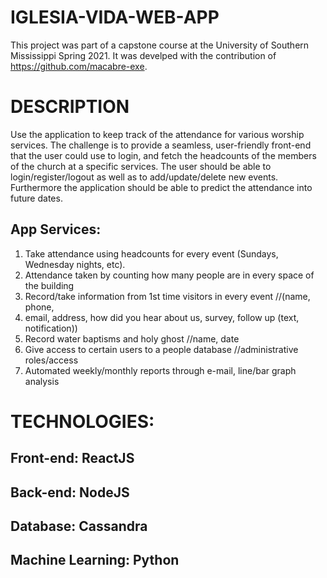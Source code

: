# IGLESIA-VIDA-WEB-APP

This project was part of a capstone course at the University of Southern Mississippi Spring 2021. It was develped with the contribution of https://github.com/macabre-exe. 

# DESCRIPTION

Use the application to keep track of the attendance for various worship services. The challenge is to provide a seamless, user-friendly front-end that the user could use to login, and fetch the headcounts of the members of the church at a specific services. The user should be able to login/register/logout as well as to add/update/delete new events. Furthermore the application should be able to predict the attendance into future dates.

## App Services:
  
1. Take attendance using headcounts for every event (Sundays, Wednesday nights, etc).
2. Attendance taken by counting how many people are in every space of the building
3. Record/take information from 1st time visitors in every event //(name, phone, 
4. email, address, how did you hear about us, survey, follow up (text, notification))
5. Record water baptisms and holy ghost	//name, date
6. Give access to certain users to a people database	//administrative roles/access
7. Automated weekly/monthly reports through e-mail, line/bar graph analysis

# TECHNOLOGIES:

## Front-end: ReactJS

## Back-end: NodeJS

## Database: Cassandra

## Machine Learning: Python
